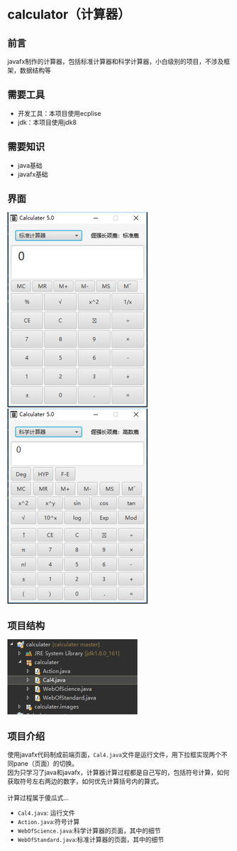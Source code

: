 # calculator（计算器）
## 前言
javafx制作的计算器，包括标准计算器和科学计算器，小白级别的项目，不涉及框架，数据结构等<br>

## 需要工具
* 开发工具：本项目使用ecplise
* jdk：本项目使用jdk8<br>

## 需要知识
* java基础
* javafx基础<br>

## 界面
![iamge](https://github.com/giraffecode9668/calculator/blob/master/Readme-image/02.png)
![iamge](https://github.com/giraffecode9668/calculator/blob/master/Readme-image/03.png)<br>

## 项目结构
![iamge](https://github.com/giraffecode9668/calculator/blob/master/Readme-image/01.png)<br>

## 项目介绍
使用javafx代码制成前端页面，`Cal4.java`文件是运行文件，用下拉框实现两个不同pane（页面）的切换。<br>
因为只学习了java和javafx，计算器计算过程都是自己写的，包括符号计算，如何获取符号左右两边的数字，如何优先计算括号内的算式。<br><br>
计算过程属于傻瓜式...<br>

* `Cal4.java`: 运行文件
* `Action.java`:符号计算
* `WebOfScience.java`:科学计算器的页面，其中的细节
* `WebOfStandard.java`:标准计算器的页面，其中的细节<br>
